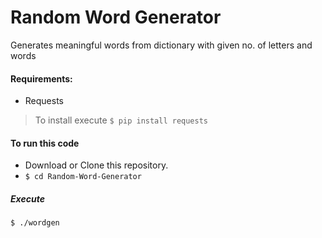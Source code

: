 # Random Word Generator

Generates meaningful words from dictionary with given no. of letters and words 

#### Requirements:

* Requests
> To install execute ```$ pip install requests ```

#### To run this code
* Download or Clone this repository.
* ```$ cd Random-Word-Generator```

##### Execute
```
$ ./wordgen
```